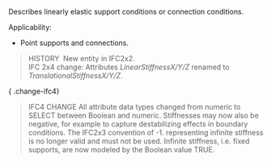 ﻿Describes linearly elastic support conditions or connection conditions.

Applicability:

* Point supports and connections.

> HISTORY&nbsp; New entity in IFC2x2.  
> IFC 2x4 change: Attributes _LinearStiffnessX/Y/Z_ renamed to _TranslationalStiffnessX/Y/Z_.

{ .change-ifc4}
> IFC4 CHANGE All attribute data types changed from numeric to SELECT between Boolean and numeric. Stiffnesses may now also be negative, for example to capture destabilizing effects in boundary conditions. The IFC2x3 convention of -1. representing infinite stiffness is no longer valid and must not be used. Infinite stiffness, i.e. fixed supports, are now modeled by the Boolean value TRUE.
